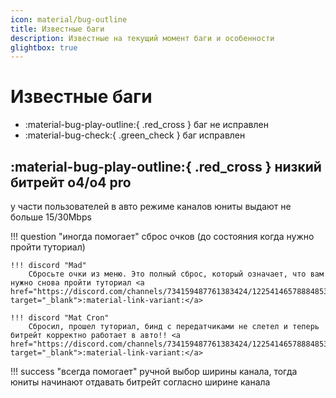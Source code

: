 ```yaml
---
icon: material/bug-outline
title: Известные баги
description: Известные на текущий момент баги и особенности
glightbox: true
---
```


# Известные баги

* :material-bug-play-outline:{ .red_cross } баг не исправлен
* :material-bug-check:{ .green_check } баг исправлен

## :material-bug-play-outline:{ .red_cross } низкий битрейт o4/o4 pro

у части пользователей в авто режиме каналов юниты выдают не больше 15/30Mbps

!!! question "иногда помогает"
    сброс очков (до состояния когда нужно пройти туториал)

    !!! discord "Mad"
        Сбросьте очки из меню. Это полный сброс, который означает, что вам нужно снова пройти туториал <a href="https://discord.com/channels/734159487761383424/1225414657888485386/1333720554766729256" target="_blank">:material-link-variant:</a>

    !!! discord "Mat Cron"
        Сбросил, прошел туториал, бинд с передатчиками не слетел и теперь битрейт корректно работает в авто!! <a href="https://discord.com/channels/734159487761383424/1225414657888485386/1333866720334577767" target="_blank">:material-link-variant:</a>

!!! success "всегда помогает"
    ручной выбор ширины канала, тогда юниты начинают отдавать битрейт согласно ширине канала